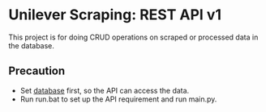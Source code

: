 # Unilever Scraping: REST API v1
This project is for doing CRUD operations on scraped or processed data in the database.

## Precaution
- Set [database](https://github.com/willyyeremi/unilever-scrapper-database) first, so the API can access the data.
- Run run.bat to set up the API requirement and run main.py.
